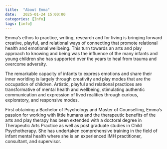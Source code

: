 ```yaml
---
title:  "About Emma"
date:   2025-01-24 15:00:00
categories: [Info]
tags: [info]
---
```


Emma’s ethos to practice, writing, research and for living is bringing forward creative, playful, and relational ways of connecting that promote relational health and emotional wellbeing. This turn towards an arts and play approach to knowing and being was the influence of the many infants and young children she has supported over the years to heal from trauma and overcome adversity. 

The remarkable capacity of infants to express emotions and share their inner worlding is largely through creativity and play modes that are the occupation of children. Artistic, playful and relational practices are transformative of mental health and wellbeing, stimulating authentic communication and expression of lived realities through curious, exploratory, and responsive modes.

First obtaining a Bachelor of Psychology and Master of Counselling, Emma’s passion for working with little humans and the therapeutic benefits of the arts and play therapy has been extended with a doctoral degree in Therapeutic Arts Practice as well as post graduate studies in Child Psychotherapy. She has undertaken comprehensive training in the field of infant mental health where she is an experienced IMH practitioner, consultant, and supervisor.
